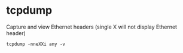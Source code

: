 # tcpdump


Capture and view Ethernet headers (single X will not display Ethernet header)

```
tcpdump -nneXXi any -v
```

